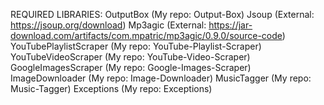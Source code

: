 REQUIRED LIBRARIES:
OutputBox (My repo: Output-Box)
Jsoup (External: https://jsoup.org/download)
Mp3agic (External: https://jar-download.com/artifacts/com.mpatric/mp3agic/0.9.0/source-code)
YouTubePlaylistScraper (My repo: YouTube-Playlist-Scraper)
YouTubeVideoScraper (My repo: YouTube-Video-Scraper)
GoogleImagesScraper (My repo: Google-Images-Scraper)
ImageDownloader (My repo: Image-Downloader)
MusicTagger (My repo: Music-Tagger)
Exceptions (My repo: Exceptions)

